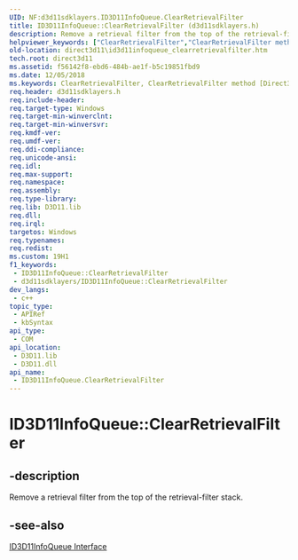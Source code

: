 ```yaml
---
UID: NF:d3d11sdklayers.ID3D11InfoQueue.ClearRetrievalFilter
title: ID3D11InfoQueue::ClearRetrievalFilter (d3d11sdklayers.h)
description: Remove a retrieval filter from the top of the retrieval-filter stack.
helpviewer_keywords: ["ClearRetrievalFilter","ClearRetrievalFilter method [Direct3D 11]","ClearRetrievalFilter method [Direct3D 11]","ID3D11InfoQueue interface","ID3D11InfoQueue interface [Direct3D 11]","ClearRetrievalFilter method","ID3D11InfoQueue.ClearRetrievalFilter","ID3D11InfoQueue::ClearRetrievalFilter","d3d11sdklayers/ID3D11InfoQueue::ClearRetrievalFilter","d7c11d24-11e8-c43e-13bb-fa939c558aad","direct3d11.id3d11infoqueue_clearretrievalfilter"]
old-location: direct3d11\id3d11infoqueue_clearretrievalfilter.htm
tech.root: direct3d11
ms.assetid: f56142f8-ebd6-484b-ae1f-b5c19851fbd9
ms.date: 12/05/2018
ms.keywords: ClearRetrievalFilter, ClearRetrievalFilter method [Direct3D 11], ClearRetrievalFilter method [Direct3D 11],ID3D11InfoQueue interface, ID3D11InfoQueue interface [Direct3D 11],ClearRetrievalFilter method, ID3D11InfoQueue.ClearRetrievalFilter, ID3D11InfoQueue::ClearRetrievalFilter, d3d11sdklayers/ID3D11InfoQueue::ClearRetrievalFilter, d7c11d24-11e8-c43e-13bb-fa939c558aad, direct3d11.id3d11infoqueue_clearretrievalfilter
req.header: d3d11sdklayers.h
req.include-header: 
req.target-type: Windows
req.target-min-winverclnt: 
req.target-min-winversvr: 
req.kmdf-ver: 
req.umdf-ver: 
req.ddi-compliance: 
req.unicode-ansi: 
req.idl: 
req.max-support: 
req.namespace: 
req.assembly: 
req.type-library: 
req.lib: D3D11.lib
req.dll: 
req.irql: 
targetos: Windows
req.typenames: 
req.redist: 
ms.custom: 19H1
f1_keywords:
 - ID3D11InfoQueue::ClearRetrievalFilter
 - d3d11sdklayers/ID3D11InfoQueue::ClearRetrievalFilter
dev_langs:
 - c++
topic_type:
 - APIRef
 - kbSyntax
api_type:
 - COM
api_location:
 - D3D11.lib
 - D3D11.dll
api_name:
 - ID3D11InfoQueue.ClearRetrievalFilter
---
```


# ID3D11InfoQueue::ClearRetrievalFilter


## -description

Remove a retrieval filter from the top of the retrieval-filter stack.



## -see-also

<a href="/windows/desktop/api/d3d11sdklayers/nn-d3d11sdklayers-id3d11infoqueue">ID3D11InfoQueue Interface</a>
